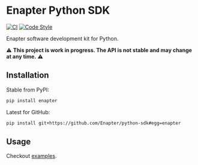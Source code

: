 # Enapter Python SDK

[![CI](https://github.com/Enapter/python-sdk/actions/workflows/ci.yml/badge.svg)](https://github.com/Enapter/python-sdk/actions/workflows/ci.yml)
[![Code Style](https://img.shields.io/badge/code%20style-black-000000.svg)](https://github.com/python/black)

Enapter software development kit for Python.

:warning: **This project is work in progress. The API is not stable and may change at any time.** :warning:

## Installation

Stable from PyPI:

```bash
pip install enapter
```

Latest for GitHub:

```bash
pip install git+https://github.com/Enapter/python-sdk#egg=enapter
```

## Usage

Checkout [examples](examples).

